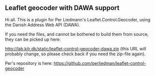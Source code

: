 ## Leaflet geocoder with DAWA support
Hi all. This is a plugin for Per Liedmann's Leaflet.Control.Geocoder, using the Danish Address Web API (DAWA). 

If you need the files, and cannot be bothered to build them from source, they can be picked up here:

http://lab.kjlr.dk/static/leaflet-control-geocoder-dawa.zip (this URL will probably change, so please check back if you need the zip-file again).

Per's repository is here:
https://github.com/perliedman/leaflet-control-geocoder

